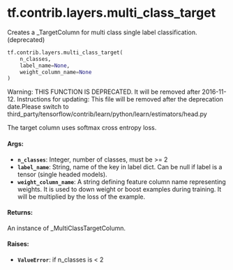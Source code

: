 <div itemscope itemtype="http://developers.google.com/ReferenceObject">
<meta itemprop="name" content="tf.contrib.layers.multi_class_target" />
<meta itemprop="path" content="Stable" />
</div>

# tf.contrib.layers.multi_class_target

Creates a _TargetColumn for multi class single label classification. (deprecated)

``` python
tf.contrib.layers.multi_class_target(
    n_classes,
    label_name=None,
    weight_column_name=None
)
```

<!-- Placeholder for "Used in" -->

Warning: THIS FUNCTION IS DEPRECATED. It will be removed after 2016-11-12.
Instructions for updating:
This file will be removed after the deprecation date.Please switch to third_party/tensorflow/contrib/learn/python/learn/estimators/head.py

The target column uses softmax cross entropy loss.

#### Args:


* <b>`n_classes`</b>: Integer, number of classes, must be >= 2
* <b>`label_name`</b>: String, name of the key in label dict. Can be null if label
    is a tensor (single headed models).
* <b>`weight_column_name`</b>: A string defining feature column name representing
  weights. It is used to down weight or boost examples during training. It
  will be multiplied by the loss of the example.


#### Returns:

An instance of _MultiClassTargetColumn.



#### Raises:


* <b>`ValueError`</b>: if n_classes is < 2